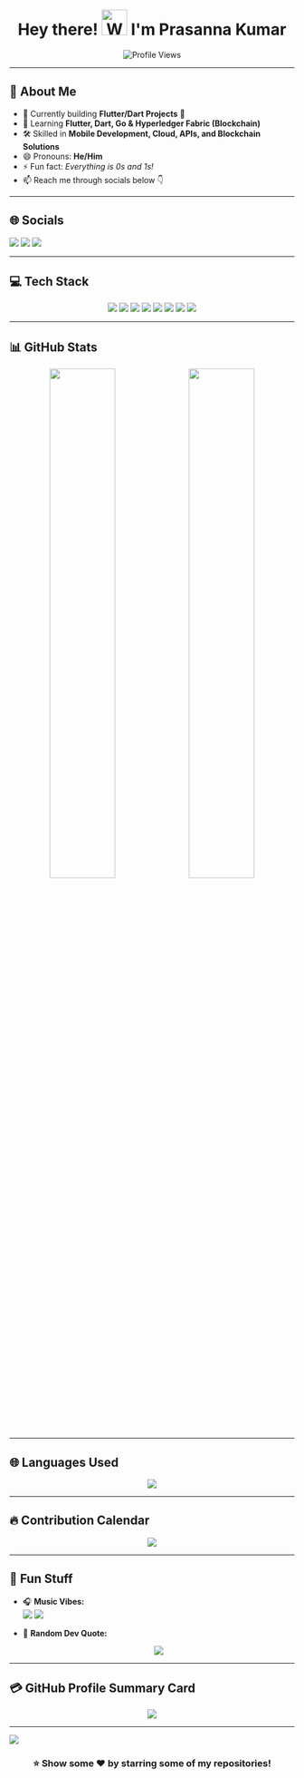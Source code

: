 <h1 align="center"> Hey there! <img src="https://raw.githubusercontent.com/nixin72/nixin72/master/wave.gif" alt="Waving hand" height="45" width="45" /> I'm Prasanna Kumar</h1>

<p align="center">
  <img src="https://komarev.com/ghpvc/?username=IamPrasannaKumar&label=Profile%20Views&color=0e75b6&style=flat" alt="Profile Views" />
</p>

---

## 💫 About Me
- 🔭 Currently building **Flutter/Dart Projects** 🚀  
- 🌱 Learning **Flutter, Dart, Go & Hyperledger Fabric (Blockchain)**  
- 🛠️ Skilled in **Mobile Development, Cloud, APIs, and Blockchain Solutions**  
- 😄 Pronouns: **He/Him**  
- ⚡ Fun fact: *Everything is 0s and 1s!*  
- 📫 Reach me through socials below 👇  

---

## 🌐 Socials
<p align="left">
  <a href="https://www.instagram.com/prasanna.kumar__/"><img src="https://img.shields.io/badge/Instagram-E4405F?logo=instagram&logoColor=white&style=for-the-badge"></a>
  <a href="https://www.linkedin.com/in/prasanna-kumar-%F0%9F%8E%AF-26615b7b"><img src="https://img.shields.io/badge/LinkedIn-0077B5?logo=linkedin&logoColor=white&style=for-the-badge"></a>
  <a href="https://twitter.com/alwaysPrashh"><img src="https://img.shields.io/twitter/follow/alwaysPrashh?logo=twitter&style=for-the-badge"></a>
</p>

---

## 💻 Tech Stack
<p align="center">
  <img src="https://img.shields.io/badge/Go-%2300ADD8.svg?style=for-the-badge&logo=go&logoColor=white" />
  <img src="https://img.shields.io/badge/Hyperledger-Fabric-%2303585B.svg?style=for-the-badge&logo=hyperledger&logoColor=white" />
  <img src="https://img.shields.io/badge/Dart-%230175C2.svg?style=for-the-badge&logo=dart&logoColor=white" />
  <img src="https://img.shields.io/badge/Flutter-%2302569B.svg?style=for-the-badge&logo=flutter&logoColor=white" />
  <img src="https://img.shields.io/badge/Firebase-%23039BE5.svg?style=for-the-badge&logo=firebase" />
  <img src="https://img.shields.io/badge/Google%20Cloud-%234285F4.svg?style=for-the-badge&logo=google-cloud&logoColor=white" />
  <img src="https://img.shields.io/badge/Postman-FF6C37?style=for-the-badge&logo=postman&logoColor=white" />
  <img src="https://img.shields.io/badge/Swagger-%23Clojure?style=for-the-badge&logo=swagger&logoColor=white" />
</p>

---

## 📊 GitHub Stats
<p align="center">
  <img width="48%" src="https://github-readme-stats.vercel.app/api?username=IamPrasannaKumar&show_icons=true&theme=vue" />
  <img width="48%" src="https://github-readme-streak-stats.herokuapp.com/?user=CodeWithPrasanna&theme=vue" />
</p>

---

## 🌐 Languages Used
<p align="center">
  <img src="https://github-readme-stats.vercel.app/api/top-langs/?username=IamPrasannaKumar&layout=pie&theme=vue" />
</p>

---

## 🔥 Contribution Calendar
<p align="center">
  <img src="https://github-readme-activity-graph.vercel.app/graph?username=IamPrasannaKumar&theme=react-dark" />
</p>

---

## 🧩 Fun Stuff
- 🎧 **Music Vibes:**  
  <img src="https://img.shields.io/badge/Spotify-1ED760?&style=for-the-badge&logo=spotify&logoColor=white"/> 
  <img src="https://img.shields.io/badge/YouTube_Music-FF0000?style=for-the-badge&logo=youtube-music&logoColor=white"/>

- 📝 **Random Dev Quote:**  
  <p align="center"><img src="https://quotes-github-readme.vercel.app/api?type=horizontal&theme=vue" /></p>

---

## 💳 GitHub Profile Summary Card
<p align="center">
  <img src="https://github-profile-summary-cards.vercel.app/api/cards/profile-details?username=CodeWithPrasanna&theme=vue"/>
</p>

---

[![](https://visitcount.itsvg.in/api?id=IamPrasannaKumar&icon=0&color=1)](https://visitcount.itsvg.in)

<div align="center">
  
### ⭐ Show some ❤️ by starring some of my repositories!

</div>
